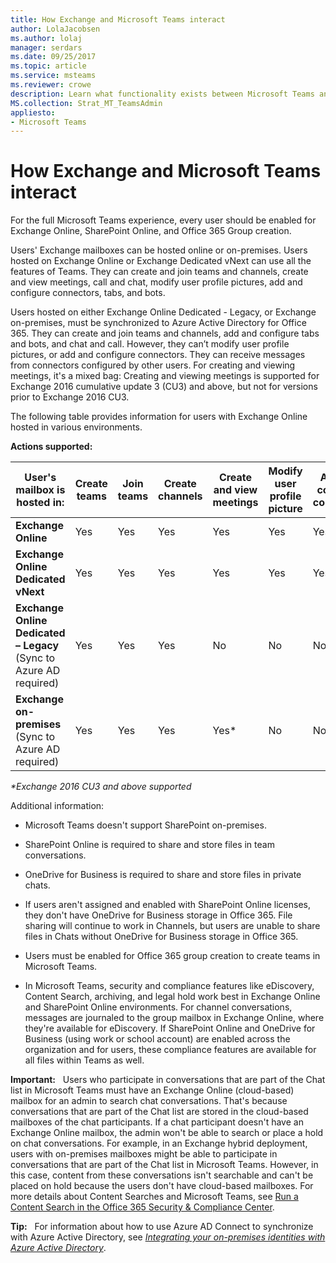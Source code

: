 ```yaml
---
title: How Exchange and Microsoft Teams interact
author: LolaJacobsen
ms.author: lolaj
manager: serdars
ms.date: 09/25/2017
ms.topic: article
ms.service: msteams
ms.reviewer: crowe
description: Learn what functionality exists between Microsoft Teams and the various Exchange setups such as creating and joining teams, creating channels, and more.
MS.collection: Strat_MT_TeamsAdmin
appliesto: 
- Microsoft Teams
---
```


How Exchange and Microsoft Teams interact 
=========================================

For the full Microsoft Teams experience, every user should be enabled for Exchange Online, SharePoint Online, and Office 365 Group creation.

Users' Exchange mailboxes can be hosted online or on-premises. Users hosted on Exchange Online or Exchange Dedicated vNext can use all the features of Teams. They can create and join teams and channels, create and view meetings, call and chat, modify user profile pictures, add and configure connectors, tabs, and bots.

Users hosted on either Exchange Online Dedicated - Legacy, or Exchange on-premises, must be synchronized to Azure Active Directory for Office 365. They can create and join teams and channels, add and configure tabs and bots, and chat and call. However, they can’t modify user profile pictures, or add and configure connectors. They can receive messages from connectors configured by other users. For creating and viewing meetings, it's a mixed bag: Creating and viewing meetings is supported for Exchange 2016 cumulative update 3 (CU3) and above, but not for versions prior to Exchange 2016 CU3.

The following table provides information for users with Exchange Online hosted in various environments.

**Actions supported:** 

| User's mailbox is hosted in:   | Create teams   |Join teams|Create channels|Create and view meetings|Modify user profile picture|Add and configure connectors|Add and configure tabs|Add and configure bots|
|---|---|---|---|---|---|---|---|---|
|**Exchange Online**|Yes|Yes|Yes|Yes|Yes|Yes|Yes|Yes|
|**Exchange Online Dedicated vNext**|Yes|Yes|Yes|Yes|Yes|Yes|Yes|Yes|
|**Exchange Online Dedicated – Legacy** (Sync to Azure AD required)|Yes|Yes|Yes|No|No|No|Yes| Yes|
|**Exchange on-premises** (Sync to Azure AD required)|Yes|Yes|Yes|Yes*|No|No|Yes|Yes|
                                                            
*\*Exchange 2016 CU3 and above supported*

Additional information:

-   Microsoft Teams doesn't support SharePoint on-premises.

-   SharePoint Online is required to share and store files in team conversations.

-   OneDrive for Business is required to share and store files in private chats.

-   If users aren't assigned and enabled with SharePoint Online licenses, they don't have OneDrive for Business storage in Office 365. File sharing will continue to work in Channels, but users are unable to share files in Chats without OneDrive for Business storage in Office 365.

-   Users must be enabled for Office 365 group creation to create teams in Microsoft Teams.

-   In Microsoft Teams, security and compliance features like eDiscovery, Content Search, archiving, and legal hold work best in Exchange Online and SharePoint Online environments. For channel conversations, messages are journaled to the group mailbox in Exchange Online, where they're available for eDiscovery. If SharePoint Online and OneDrive for Business (using work or school account) are enabled across the organization and for users, these compliance features are available for all files within Teams as well.

**Important:**   Users who participate in conversations that are part of the Chat list in Microsoft Teams must have an Exchange Online (cloud-based) mailbox for an admin to search chat conversations. That's because conversations that are part of the Chat list are stored in the cloud-based mailboxes of the chat participants. If a chat participant doesn't have an Exchange Online mailbox, the admin won't be able to search or place a hold on chat conversations. For example, in an Exchange hybrid deployment, users with on-premises mailboxes might be able to participate in conversations that are part of the Chat list in Microsoft Teams. However, in this case, content from these conversations isn't searchable and can't be placed on hold because the users don't have cloud-based mailboxes. For more details about Content Searches and Microsoft Teams, see [Run a Content Search in the Office 365 Security & Compliance Center](https://support.office.com/article/Run-a-Content-Search-in-the-Office-365-Security-Compliance-Center-61852fd9-fe8a-4880-a339-cb19ed3bff4a).

**Tip:**   For information about how to use Azure AD Connect to synchronize with Azure Active Directory, see [*Integrating your on-premises identities with Azure Active Directory*](https://go.microsoft.com/fwlink/?linkid=854600).
